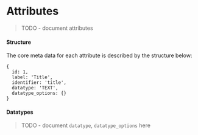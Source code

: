 # Attributes

> TODO - document attributes

#### Structure

The core meta data for each attribute is described by the structure below:

```
{
  id: 1,
  label: 'Title',
  identifier: 'title',
  datatype: 'TEXT',
  datatype_options: {}
}
```

#### Datatypes

> TODO - document `datatype`, `datatype_options` here
